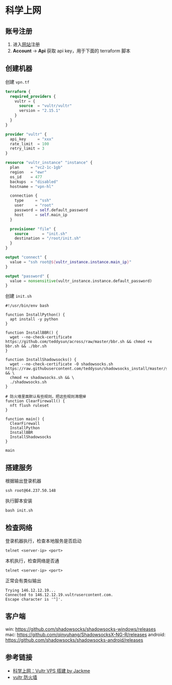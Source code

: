 # 科学上网

## 账号注册

1. 进入[网站](https://my.vultr.com/)注册
2. **Account** -> **Api** 获取 api key，用于下面的 terraform 脚本

## 创建机器

创建 `vpn.tf`

```terraform
terraform {
  required_providers {
    vultr = {
      source  = "vultr/vultr"
      version = "2.15.1"
    }
  }
}

provider "vultr" {
  api_key     = "xxx"
  rate_limit  = 100
  retry_limit = 3
}

resource "vultr_instance" "instance" {
  plan     = "vc2-1c-1gb"
  region   = "ewr"
  os_id    = 477
  backups  = "disabled"
  hostname = "vpn-hl"

  connection {
    type     = "ssh"
    user     = "root"
    password = self.default_password
    host     = self.main_ip
  }

  provisioner "file" {
    source      = "init.sh"
    destination = "/root/init.sh"
  }
}

output "connect" {
  value = "ssh root@${vultr_instance.instance.main_ip}"
}

output "password" {
  value = nonsensitive(vultr_instance.instance.default_password)
}
```

创建 `init.sh`

```shell
#!/usr/bin/env bash

function InstallPython() {
  apt install -y python
}

function InstallBBR() {
  wget --no-check-certificate https://github.com/teddysun/across/raw/master/bbr.sh && chmod +x bbr.sh && ./bbr.sh
}

function InstallShadowsocks() {
  wget --no-check-certificate -O shadowsocks.sh https://raw.githubusercontent.com/teddysun/shadowsocks_install/master/shadowsocks.sh && \
  chmod +x shadowsocks.sh && \
  ./shadowsocks.sh
}

# 防火墙里面默认有些规则，把这些规则清理掉
function ClearFirewall() {
  nft flush ruleset
}

function main() {
  ClearFirewall
  InstallPython
  InstallBBR
  InstallShadowsocks
}

main
```

## 搭建服务

根据输出登录机器

```shell
ssh root@64.237.50.148
```

执行脚本安装

```shell
bash init.sh
```

## 检查网络

登录机器执行，检查本地服务是否启动

```shell
telnet <server-ip> <port>
```

本机执行，检查网络是否通

```shell
telnet <server-ip> <port>
```

正常会有类似输出

```shell
Trying 146.12.12.19...
Connected to 146.12.12.19.vultrusercontent.com.
Escape character is '^]'.
```

## 客户端

win: <https://github.com/shadowsocks/shadowsocks-windows/releases>
mac: <https://github.com/qinyuhang/ShadowsocksX-NG-R/releases>
android: <https://github.com/shadowsocks/shadowsocks-android/releases>

## 参考链接

- [科学上网：Vultr VPS 搭建 by Jackme](https://jackmezone.medium.com/%E7%A7%91%E5%AD%A6%E4%B8%8A%E7%BD%91-vultr-vps-%E6%90%AD%E5%BB%BA-shadowsocks-ss-%E6%95%99%E7%A8%8B-%E6%96%B0%E6%89%8B%E5%90%91-968613081aae)
- [vultr 防火墙](https://www.vultr.com/docs/firewall-quickstart-for-vultr-cloud-servers/)

